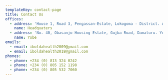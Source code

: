 ```yaml
---
templateKey: contact-page
title: Contact Us
offices:
  - address: 'House 1, Road 3, Pengassan-Estate, Lokogoma - District. Abuja, FCT Nigeria'
    name: Headquaters
  - address: 'No. 40, Obasanjo Housing Estate, Gujba Road, Damaturu. Yobe-State.'
    name: Yobe
emails:
  - email: iboldahealth2009@ymail.com
  - email: iboldahealth2018@gmail.com
phones:
  - phone: +234 (0) 813 324 0242
  - phone: +234 (0) 805 152 1198
  - phone: +234 (0) 805 532 7060
---
```


